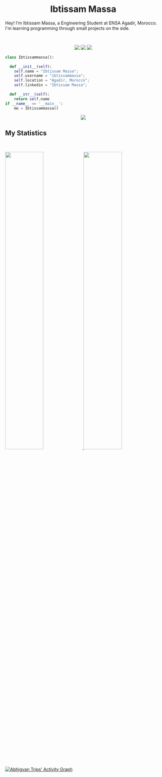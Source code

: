 <h1 align="center">
  <b>Ibtissam Massa</b>
</h1>

Hey! I'm Ibtissam Massa, a Engineering Student at ENSA Agadir, Morocco. I'm learning programming through small projects on the side.

<br>

<p>
<div align="center">
  <img src="https://img.shields.io/badge/-HTML-c58545?style=for-the-badge&logo=html5&logoColor=c58545&labelColor=282828">
  <img src="https://img.shields.io/badge/-CSS-d1a01f?style=for-the-badge&logo=css3&logoColor=d1a01f&labelColor=282828">
  <img src="https://img.shields.io/badge/-Javascript-98b982?style=for-the-badge&logo=python&logoColor=98b982&labelColor=282828">
</div>
</p>

```python
class Ibtissammassa():
    
  def __init__(self):
    self.name = "Ibtissam Massa";
    self.username = "ibtissammassa";
    self.location = "Agadir, Morocco";
    self.linkedin = "Ibtissam Massa";
  
  def __str__(self):
    return self.name
if __name__ == '__main__':
    me = Ibtissammassa()
```

<div align="center">
  <a href="https://open.spotify.com/user/rnonate-ma?si=8dd5e6c6c20c40be">
    <img src="https://readme-spotify-tingz.vercel.app/api/now-playing">
  </a>
</div>


## My Statistics

<br/>
<p align="left">
  <a href="https://abhigyantrips.dev/">
  <img width="49.5%" src="https://github-readme-stats.vercel.app/api?username=abhigyantrips&show_icons=true&theme=gruvbox&hide_border=true" />
    <img width="49.5%" src="https://github-readme-streak-stats.herokuapp.com/?user=abhigyantrips&theme=gruvbox&hide_border=true" />
  </a>
</p>
<br>

[![Abhigyan Trips' Activity Graph](https://activity-graph.herokuapp.com/graph?username=abhigyantrips&custom_title=Abhigyan%20Trips's%20Contribution%20Graph&theme=gruvbox&bg_color=282828&hide_border=true&line=d1a01f&point=c58545)](https://abhigyantrips.dev)
